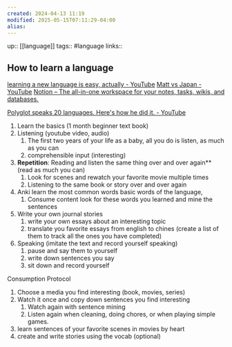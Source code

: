 ```yaml
---
created: 2024-04-13 11:19
modified: 2025-05-15T07:11:29-04:00
alias: 
---
```

up::  [[language]]
tags:: #language
links::
## How to learn a language

[learning a new language is easy, actually - YouTube](https://www.youtube.com/watch?v=E6588DlZW-c)
[Matt vs Japan - YouTube](https://www.youtube.com/@mattvsjapan/videos)
[Notion – The all-in-one workspace for your notes, tasks, wikis, and databases.](https://zenith-raincoat-5cf.notion.site/Mandarin-Guide-82734307494a429c9ccf0b98e1d8a80c)

[Polyglot speaks 20 languages. Here's how he did it. - YouTube](https://www.youtube.com/watch?v=TKg23ZFURX0)

1. Learn the basics (1 month beginner text book)
2. Listening (youtube video, audio)
	1. The first two years of your life as a baby, all you do is listen, as much as you can
	2. comprehensible input (interesting)
3. **Repetition**: Reading and listen the same thing over and over again** (read as much you can)
	1. Look for scenes and rewatch your favorite movie multiple times
	2. Listening to the same book or story over and over again
4. Anki learn the most common words basic words of the language,
	1. Consume content look for these words you learned and mine the sentences
5. Write your own journal stories
	1. write your own essays about an interesting topic
	2. translate you favorite essays from english to chines (create a list of them to track all the ones you have completed)
6. Speaking (imitate the text and record yourself speaking)
	1. pause and say them to yourself
	2. write down sentences you say
	3. sit down and record yourself



Consumption Protocol
1. Choose a media you find interesting (book, movies, series)
2. Watch it once and copy down sentences you find interesting
	1. Watch again with sentence mining
	2. Listen again when cleaning, doing chores, or when playing simple games.
3. learn sentences of your favorite scenes in movies by heart
4. create and write stories using the vocab (optional)
